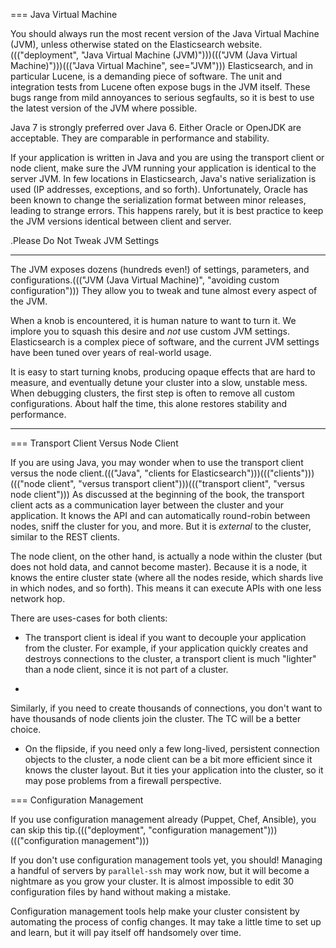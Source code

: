 
=== Java Virtual Machine

You should always run the most recent version of the Java Virtual Machine (JVM),
unless otherwise stated on the Elasticsearch website.((("deployment", "Java Virtual Machine (JVM)")))((("JVM (Java Virtual Machine)")))((("Java Virtual Machine", see="JVM")))  Elasticsearch, and in
particular Lucene, is a demanding piece of software.  The unit and integration
tests from Lucene often expose bugs in the JVM itself.  These bugs range from
mild annoyances to serious segfaults, so it is best to use the latest version
of the JVM where possible.

Java 7 is strongly preferred over Java 6.  Either Oracle or OpenJDK are acceptable. They are comparable in performance and stability.

If your application is written in Java and you are using the transport client
or node client, make sure the JVM running your application is identical to the
server JVM.  In few locations in Elasticsearch, Java's native serialization
is used (IP addresses, exceptions, and so forth).  Unfortunately, Oracle has been known to
change the serialization format between minor releases, leading to strange errors.
This happens rarely, but it is best practice to keep the JVM versions identical
between client and server.

.Please Do Not Tweak JVM Settings
****
The JVM exposes dozens (hundreds even!) of settings, parameters, and configurations.((("JVM (Java Virtual Machine)", "avoiding custom configuration")))
They allow you to tweak and tune almost every aspect of the JVM.

When a knob is encountered, it is human nature to want to turn it.  We implore
you to squash this desire and _not_ use custom JVM settings.  Elasticsearch is
a complex piece of software, and the current JVM settings have been tuned
over years of real-world usage.

It is easy to start turning knobs, producing opaque effects that are hard to measure,
and eventually detune your cluster into a slow, unstable mess.  When debugging
clusters, the first step is often to remove all custom configurations.  About
half the time, this alone restores stability and performance.
****

=== Transport Client Versus Node Client

If you are using Java, you may wonder when to use the transport client versus the
node client.((("Java", "clients for Elasticsearch")))((("clients")))((("node client", "versus transport client")))((("transport client", "versus node client")))  As discussed at the beginning of the book, the transport client
acts as a communication layer between the cluster and your application.  It knows
the API and can automatically round-robin between nodes, sniff the cluster for you,
and more. But it is _external_ to the cluster, similar to the REST clients.

The node client, on the other hand, is actually a node within the cluster (but
does not hold data, and cannot become master).  Because it is a node, it knows
the entire cluster state (where all the nodes reside, which shards live in which
nodes, and so forth). This means it can execute APIs with one less network hop.

There are uses-cases for both clients:

- The transport client is ideal if you want to decouple your application from the
cluster.  For example, if your application quickly creates and destroys
connections to the cluster, a transport client is much "lighter" than a node client,
since it is not part of a cluster.
+
Similarly, if you need to create thousands of connections, you don't want to
have thousands of node clients join the cluster.  The TC will be a better choice.

- On the flipside, if you need only a few long-lived, persistent connection
objects to the cluster, a node client can be a bit more efficient since it knows
the cluster layout.  But it ties your application into the cluster, so it may
pose problems from a firewall perspective.

=== Configuration Management

If you use configuration management already (Puppet, Chef, Ansible), you can skip this tip.((("deployment", "configuration management")))((("configuration management")))

If you don't use configuration management tools yet, you should!  Managing
a handful of servers by `parallel-ssh` may work now, but it will become a nightmare
as you grow your cluster.  It is almost impossible to edit 30 configuration files
by hand without making a mistake.

Configuration management tools help make your cluster consistent by automating
the process of config changes.  It may take a little time to set up and learn,
but it will pay itself off handsomely over time.


